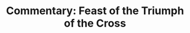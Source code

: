 ---
title: "Commentary: Feast of the Triumph of the Cross"
layout: reader
description: "Theme: We should glory in the cross of our Lord Jesus Christ"
feature_image: posts/triumph-of-the-cross-year-a.jpg
category: commentary
published: true
---